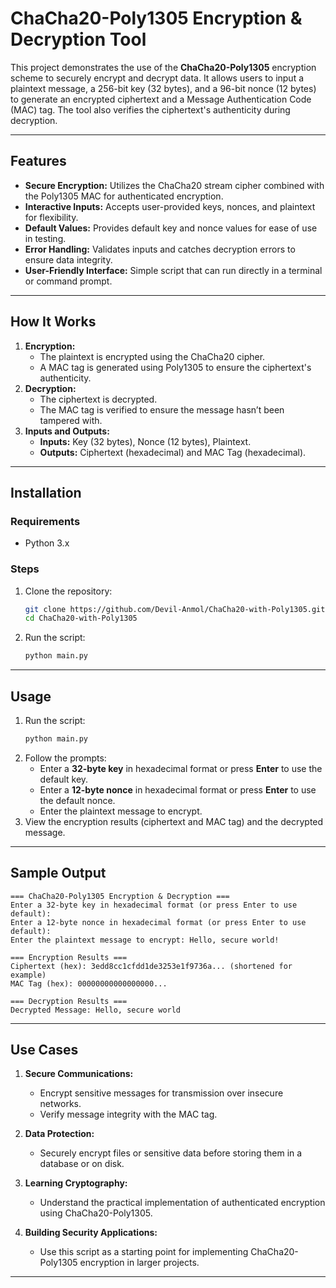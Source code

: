 # **ChaCha20-Poly1305 Encryption & Decryption Tool**

This project demonstrates the use of the **ChaCha20-Poly1305** encryption scheme to securely encrypt and decrypt data. It allows users to input a plaintext message, a 256-bit key (32 bytes), and a 96-bit nonce (12 bytes) to generate an encrypted ciphertext and a Message Authentication Code (MAC) tag. The tool also verifies the ciphertext's authenticity during decryption.

---

## **Features**
- **Secure Encryption:** Utilizes the ChaCha20 stream cipher combined with the Poly1305 MAC for authenticated encryption.
- **Interactive Inputs:** Accepts user-provided keys, nonces, and plaintext for flexibility.
- **Default Values:** Provides default key and nonce values for ease of use in testing.
- **Error Handling:** Validates inputs and catches decryption errors to ensure data integrity.
- **User-Friendly Interface:** Simple script that can run directly in a terminal or command prompt.

---

## **How It Works**
1. **Encryption:**
   - The plaintext is encrypted using the ChaCha20 cipher.
   - A MAC tag is generated using Poly1305 to ensure the ciphertext's authenticity.
2. **Decryption:**
   - The ciphertext is decrypted.
   - The MAC tag is verified to ensure the message hasn’t been tampered with.
3. **Inputs and Outputs:**
   - **Inputs:** Key (32 bytes), Nonce (12 bytes), Plaintext.
   - **Outputs:** Ciphertext (hexadecimal) and MAC Tag (hexadecimal).

---

## **Installation**
### **Requirements**
- Python 3.x

### **Steps**
1. Clone the repository:
   ```bash
   git clone https://github.com/Devil-Anmol/ChaCha20-with-Poly1305.git
   cd ChaCha20-with-Poly1305
   ```
2. Run the script:
   ```bash
   python main.py
   ```

---

## **Usage**
1. Run the script:
   ```bash
   python main.py
   ```
2. Follow the prompts:
   - Enter a **32-byte key** in hexadecimal format or press **Enter** to use the default key.
   - Enter a **12-byte nonce** in hexadecimal format or press **Enter** to use the default nonce.
   - Enter the plaintext message to encrypt.
3. View the encryption results (ciphertext and MAC tag) and the decrypted message.

---

## **Sample Output**

```plaintext
=== ChaCha20-Poly1305 Encryption & Decryption ===
Enter a 32-byte key in hexadecimal format (or press Enter to use default): 
Enter a 12-byte nonce in hexadecimal format (or press Enter to use default): 
Enter the plaintext message to encrypt: Hello, secure world!

=== Encryption Results ===
Ciphertext (hex): 3edd8cc1cfdd1de3253e1f9736a... (shortened for example)
MAC Tag (hex): 00000000000000000...

=== Decryption Results ===
Decrypted Message: Hello, secure world
```

---

## **Use Cases**
1. **Secure Communications:**
   - Encrypt sensitive messages for transmission over insecure networks.
   - Verify message integrity with the MAC tag.

2. **Data Protection:**
   - Securely encrypt files or sensitive data before storing them in a database or on disk.

3. **Learning Cryptography:**
   - Understand the practical implementation of authenticated encryption using ChaCha20-Poly1305.

4. **Building Security Applications:**
   - Use this script as a starting point for implementing ChaCha20-Poly1305 encryption in larger projects.

---
